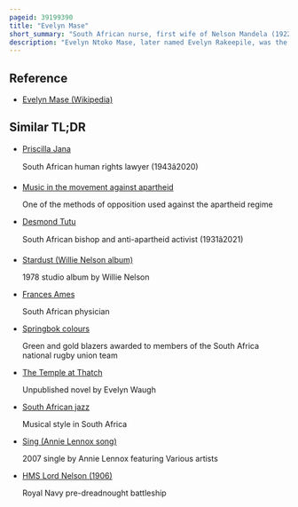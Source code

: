 ```yaml
---
pageid: 39199390
title: "Evelyn Mase"
short_summary: "South African nurse, first wife of Nelson Mandela (1922–2004)"
description: "Evelyn Ntoko Mase, later named Evelyn Rakeepile, was the first Wife of the south african anti-apartheid Activist and the future President Nelson Mandela, to whom she was married from 1944 to 1958. Mase was a nurse by profession."
---
```


## Reference

- [Evelyn Mase (Wikipedia)](https://en.wikipedia.org/?curid=39199390)

## Similar TL;DR

- [Priscilla Jana](/tldr/en/priscilla-jana)

  South African human rights lawyer (1943â2020)

- [Music in the movement against apartheid](/tldr/en/music-in-the-movement-against-apartheid)

  One of the methods of opposition used against the apartheid regime

- [Desmond Tutu](/tldr/en/desmond-tutu)

  South African bishop and anti-apartheid activist (1931â2021)

- [Stardust (Willie Nelson album)](/tldr/en/stardust-willie-nelson-album)

  1978 studio album by Willie Nelson

- [Frances Ames](/tldr/en/frances-ames)

  South African physician

- [Springbok colours](/tldr/en/springbok-colours)

  Green and gold blazers awarded to members of the South Africa national rugby union team

- [The Temple at Thatch](/tldr/en/the-temple-at-thatch)

  Unpublished novel by Evelyn Waugh

- [South African jazz](/tldr/en/south-african-jazz)

  Musical style in South Africa

- [Sing (Annie Lennox song)](/tldr/en/sing-annie-lennox-song)

  2007 single by Annie Lennox featuring Various artists

- [HMS Lord Nelson (1906)](/tldr/en/hms-lord-nelson-1906)

  Royal Navy pre-dreadnought battleship
